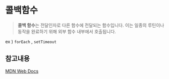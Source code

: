 # 콜백함수

> **콜백 함수**는 전달인자로 다른 함수에 전달되는 함수입니다. 이는 일종의 루틴이나 동작을 완료하기 위해 외부 함수 내부에서 호출됩니다.
> 

ex ) `forEach` , `setTimeout`



## 참고내용

[MDN Web Docs](https://developer.mozilla.org/ko/docs/Glossary/Callback_function)